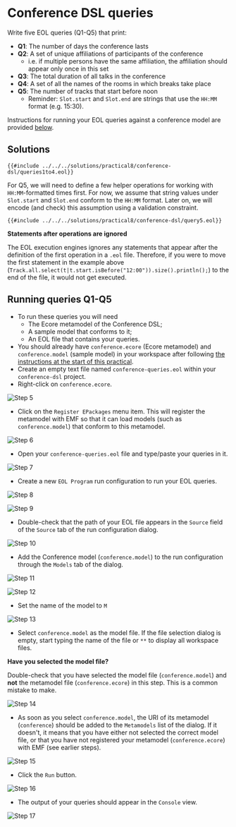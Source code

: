 # Conference DSL queries

Write five EOL queries (Q1-Q5) that print:
- **Q1**: The number of days the conference lasts
- **Q2**: A set of unique affiliations of participants of the conference
    - i.e. if multiple persons have the same affiliation, the affiliation should appear only once in this set
- **Q3**: The total duration of all talks in the conference
- **Q4**: A set of all the names of the rooms in which breaks take place
- **Q5**: The number of tracks that start before noon
    - Reminder: `Slot.start` and `Slot.end` are strings that use the `HH:MM` format (e.g. 15:30).

Instructions for running your EOL queries against a conference model are provided [below](#running-queries-q1-q5).

## Solutions

```eol
{{#include ../../../solutions/practical8/conference-dsl/queries1to4.eol}}
```

For Q5, we will need to define a few helper operations for working with `HH:MM`-formatted times first. For now, we assume that string values under `Slot.start` and `Slot.end` conform to the `HH:MM` format. Later on, we will encode (and check) this assumption using a validation constraint.

```eol
{{#include ../../../solutions/practical8/conference-dsl/query5.eol}}
```

<div class="warning">
<b>Statements after operations are ignored</b>

The EOL execution engines ignores any statements that appear after the definition of the first operation in a `.eol` file. Therefore, if you were to move the first statement in the example above (`Track.all.select(t|t.start.isBefore("12:00")).size().println();`) to the end of the file, it would not get executed.
</div>

## Running queries Q1-Q5

- To run these queries you will need
    - The Ecore metamodel of the Conference DSL;
    - A sample model that conforms to it;
    - An EOL file that contains your queries.
- You should already have `conference.ecore` (Ecore metamodel) and `conference.model` (sample model) in your workspace after following [the instructions at the start of this practical](./index.md#before-you-start).
- Create an empty text file named `conference-queries.eol` within your `conference-dsl` project.
- Right-click on `conference.ecore`.

![Step 5](images/step-5.png)

- Click on the `Register EPackages` menu item. This will register the metamodel with EMF so that it can load models (such as `conference.model`) that conform to this metamodel.

![Step 6](images/step-6.png)

- Open your `conference-queries.eol` file and type/paste your queries in it.

![Step 7](images/step-7.png)

- Create a new `EOL Program` run configuration to run your EOL queries.

![Step 8](images/step-8.png)

![Step 9](images/step-9.png)

- Double-check that the path of your EOL file appears in the `Source` field of the `Source` tab of the run configuration dialog.

![Step 10](images/step-10.png)

- Add the Conference model (`conference.model`) to the run configuration through the `Models` tab of the dialog.

![Step 11](images/step-11.png)

![Step 12](images/step-12.png)

- Set the name of the model to `M`

![Step 13](images/step-13.png)

- Select `conference.model` as the model file. If the file selection dialog is empty, start typing the name of the file or `**` to display all workspace files. 

<div class="warning">
<b>Have you selected the model file?</b>

Double-check that you have selected the model file (`conference.model`) and **not** the metamodel file (`conference.ecore`) in this step. This is a common mistake to make.
</div>

![Step 14](images/step-14.png)

- As soon as you select `conference.model`, the URI of its metamodel (`conference`) should be added to the `Metamodels` list of the dialog. If it doesn't, it means that you have either not selected the correct model file, or that you have not registered your metamodel (`conference.ecore`) with EMF (see earlier steps).

![Step 15](images/step-15.png)

- Click the `Run` button.

![Step 16](images/step-16.png)

- The output of your queries should appear in the `Console` view.

![Step 17](images/step-17.png)

